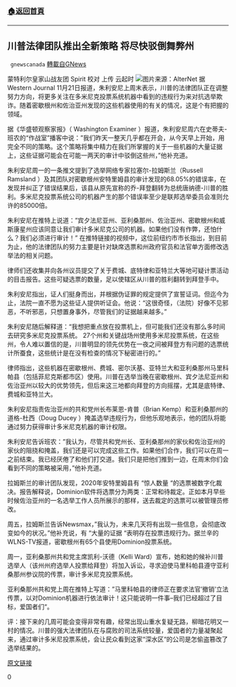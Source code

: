 ###  [:house:返回首頁](https://github.com/ourhimalayas/txt)
---

## 川普法律团队推出全新策略 将尽快驳倒舞弊州
` gnewscanada` [轉載自GNews](https://gnews.org/zh-hans/677637/)

蒙特利尔皇家山战友团 Spirit
校对 上传 云起时
![]()![](https://gnews-media-offload.s3.amazonaws.com/wp-content/uploads/2020/12/23012324/AlterNet.jpg)图片来源：AlterNet
据Western Journal 11月21日报道，朱利安尼上周末表示，川普的法律团队正在调整努力方向，将更多关注在多米尼克投票系统机器中看到的违规行为来对抗选举欺诈。随着密歇根州和佐治亚州发现的这些机器使用的有关的情况，这是个有把握的领域。

据《华盛顿观察家报》（ Washington Examiner ）报道，朱利安尼周六在史蒂夫-班农的“作战室”播客中说：”我们昨天一整天几乎都在开会，从今天早上开始，用完全不同的策略。这个策略将集中精力在我们所掌握的关于一些机器的大量证据上，这些证据可能会在可能一两天的审计中驳倒这些州，”他补充道。

朱利安尼周一的一条推文提到了选举网络专家拉塞尔-拉姆斯兰（Russell Ramsland ）及其团队对密歇根州安特里姆县的审计发现的68.05%的错误率，在发现并纠正了错误结果后，该县从原先宣称的乔-拜登翻转为总统唐纳德-川普的胜利。多米尼克投票系统公司的机器产生的那个错误率至少是联邦选举委员会准则允许的85000倍。

朱利安尼在推特上说道：”宾夕法尼亚州、亚利桑那州、佐治亚州、密歇根州和威斯康星州应该同意让我们审计多米尼克公司的机器。如果他们没有作弊，还怕什么？我们必须进行审计！” 在推特链接的视频中，这位前纽约市市长指出，到目前为止，他的法律团队的努力主要是针对缺席选票和州政府官员和法官单方面修改选举法的相关问题。

律师们还收集并向各州议员提交了关于费城、底特律和亚特兰大等地可疑计票活动的目击报告。这些可疑选票的数量，足以使辖区从川普的胜利翻转到拜登手中。

朱利安尼指出，证人们挺身而出，并根据伪证罪的规定提供了宣誓证词。但迄今为止，法院一直不愿为这些证人提供听证会。他说：“这很奇怪，（法院）好像不见邪恶，不听邪恶，只想置身事外，尽管我们的证据越来越多。”

朱利安尼随后解释道：“我想把重点放在投票机上，但可能我们还没有那么多时间去研究多米尼克投票系统。 27个州和关键战场州使用多米尼投票系统，在这些州，令人难以置信的是，川普明显的领先优势在一夜之间被拜登方有问题的选票统计所蚕食，这些统计是在没有检查的情况下秘密进行的。”

律师指出，这些机器在密歇根州、费城、密尔沃基、亚特兰大和亚利桑那州马里科帕县（包括菲尼克斯都市区）使用。川普在选举当晚在密歇根州、宾夕法尼亚州和佐治亚州以较大的优势领先，但后来这三地都向拜登的方向摇摆，尤其是底特律、费城和亚特兰大。

朱利安尼指责佐治亚州的共和党州长布莱恩-肯普（Brian Kemp）和亚利桑那州的道格-杜西（Doug Ducey ）掩盖选举违规行为，但他乐观地表示，他的团队将能通过努力获得审计多米尼克机器的审计权限。

朱利安尼告诉班农：”我认为，尽管共和党州长、亚利桑那州的家伙和佐治亚州的家伙的阻挠和掩盖，我们还是可以完成这些工作。如果他们合作，我们可以在周一之前结束。我已经厌倦了和他们打交道。我们只是把他们推到一边，在周末你们会看到不同的策略被采用，”他补充道。

拉姆斯兰的审计团队发现，2020年安特里姆县有 “惊人数量 “的选票被数字化裁决。报告解释说，Dominion软件将选票分为两类：正常和待裁定。正如本月早些时候佐治亚州的一名选举工作人员所展示的那样，送去裁定的选票可以被管理员修改。

周五，拉姆斯兰告诉Newsmax，”我认为，未来几天将有出现一些信息，会彻底改变如今的状况。”他补充说，有 “大量的证据 “表明存在投票违规行为。据兰辛的WLNS-TV报道，密歇根州有65个县使用Dominion投票系统。

周一，亚利桑那州共和党主席凯利-沃德（Kelli Ward）宣布，她和她的候补川普选举人（该州州府选举人投票给拜登）将加入诉讼，寻求迫使马里科帕县遵守亚利桑那州参议院的传票，审计多米尼克投票系统。

亚利桑那州共和党上周在推特上写道：”马里科帕县的律师正在要求法官’撤销’立法传票，以对Dominion机器进行依法审计！这只能说明一件事–我们已经超过了目标，爱国者们“。

评：接下来的几周可能会变得非常有趣，经常出现山重水复疑无路，柳暗花明又一村的情况。川普的强大法律团队在与腐败的司法系统较量，爱国者的力量凝聚起来，通过审计多米尼投票系统，会让民众看到这家“深水区“的公司是怎偷盗篡改了选举结果的。

[原文链接](https://www.westernjournal.com/inexhaustible-trump-launches-completely-different-strategy-stop-steal/)

0
